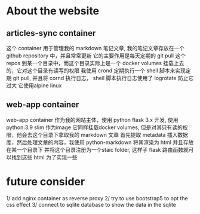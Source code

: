 # About the website

## articles-sync container
这个 container 用于管理我的 markdown 笔记文章, 我的笔记文章存放在一个 github repository 中，并且常常更新
它的主要作用是每天定期的 git pull 这个 repos 到某一个目录中，而这个目录实际上是一个 docker volumes 挂载上去的，它对这个目录有读写的权限
我使用 crond 定期执行一个 shell 脚本来实现定期 git pull, 并且将 cornd 执行日志， shell 脚本执行日志使用了 logrotate 防止它过大
它使用alpine linux

## web-app container
web-app container 作为我的网站主体，使用 python flask 3.x 开发, 使用 python:3.9 slim 作为image
它同样挂载docker volumes, 但是对其只有读的权限，他会去这个目录下拿取我的 markdown 文章
首先提取 metadata 插入数据库，然后处理文章的内容，我使用 python-markdown 将其渲染为 html 并且存放在某一个目录下
并将这个目录注册为一个staic folder, 这样子 flask 路由函数就可以找到这些 html
为了实现一些

# future consider

1/ add nginx container as reverse proxy
2/ try to use bootstrap5 to opt the css effect
3/ connect to sqlite database to show the data in the sqlite











